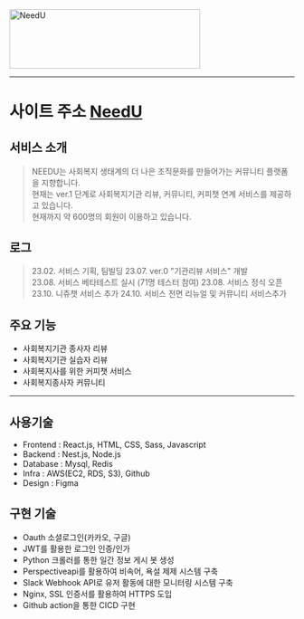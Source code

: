 <img src="https://github.com/Code-KHJ/Needu/assets/124508326/ab53f977-0de7-4ec6-a681-3a04f932f68a" width="337px" height="104.5px" alt="NeedU">

***
# 사이트 주소 [NeedU](https://needu.site)

## 서비스 소개
> NEEDU는 사회복지 생태계의 더 나은 조직문화를 만들어가는 커뮤니티 플랫폼을 지향합니다.   
> 현재는 ver.1 단계로 사회복지기관 리뷰, 커뮤니티, 커피챗 연계 서비스를 제공하고 있습니다.   
> 현재까지 약 600명의 회원이 이용하고 있습니다.

## 로그
> 23.02. 서비스 기획, 팀빌딩
> 23.07. ver.0 "기관리뷰 서비스" 개발   
> 23.08. 서비스 베타테스트 실시 (71명 테스터 참여)
> 23.08. 서비스 정식 오픈
> 23.10. 니쥬챗 서비스 추가
> 24.10. 서비스 전면 리뉴얼 및 커뮤니티 서비스추가 

## 주요 기능
* 사회복지기관 종사자 리뷰
* 사회복지기관 실습자 리뷰
* 사회복지사를 위한 커피챗 서비스
* 사회복지종사자 커뮤니티

***

## 사용기술
* Frontend : React.js, HTML, CSS, Sass, Javascript
* Backend : Nest.js, Node.js
* Database : Mysql, Redis
* Infra : AWS(EC2, RDS, S3), Github
* Design : Figma


## 구현 기술
* Oauth 소셜로그인(카카오, 구글)
* JWT를 활용한 로그인 인증/인가
* Python 크롤러를 통한 일간 정보 게시 봇 생성
* Perspectiveapi를 활용하여 비속어, 욕설 제제 시스템 구축
* Slack Webhook API로 유저 활동에 대한 모니터링 시스템 구축
* Nginx, SSL 인증서를 활용하여 HTTPS 도입
* Github action을 통한 CICD 구현
